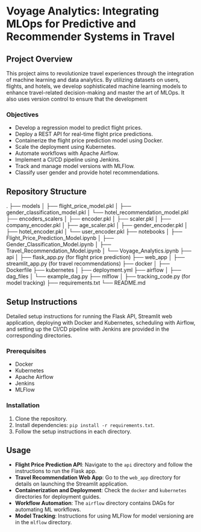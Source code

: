 # Voyage Analytics: Integrating MLOps for Predictive and Recommender Systems in Travel

## Project Overview

This project aims to revolutionize travel experiences through the integration of machine learning and data analytics. By utilizing datasets on users, flights, and hotels, we develop sophisticated machine learning models to enhance travel-related decision-making and master the art of MLOps. It also uses version control to ensure that the development

### Objectives

- Develop a regression model to predict flight prices.
- Deploy a REST API for real-time flight price predictions.
- Containerize the flight price prediction model using Docker.
- Scale the deployment using Kubernetes.
- Automate workflows with Apache Airflow.
- Implement a CI/CD pipeline using Jenkins.
- Track and manage model versions with MLFlow.
- Classify user gender and provide hotel recommendations.

## Repository Structure

.
├── models
│   ├── flight_price_model.pkl
│   ├── gender_classification_model.pkl
│   └── hotel_recommendation_model.pkl
├── encoders_scalers
│   ├── encoder.pkl
│   ├── scaler.pkl
│   ├── company_encoder.pkl
│   ├── age_scaler.pkl
│   ├── gender_encoder.pkl
│   ├── hotel_encoder.pkl
│   └── user_encoder.pkl
├── notebooks
│   ├── Flight_Price_Prediction_Model.ipynb
│   ├── Gender_Classification_Model.ipynb
│   ├── Travel_Recommendation_Model.ipynb
│   └── Voyage_Analytics.ipynb
├── api
│   ├── flask_app.py (for flight price prediction)
├── web_app
│   ├── streamlit_app.py (for travel recommendations)
├── docker
│   ├── Dockerfile
├── kubernetes
│   ├── deployment.yml
├── airflow
│   ├── dag_files
│       └── example_dag.py
├── mlflow
│   ├── tracking_code.py (for model tracking)
├── requirements.txt
└── README.md

## Setup Instructions

Detailed setup instructions for running the Flask API, Streamlit web application, deploying with Docker and Kubernetes, scheduling with Airflow, and setting up the CI/CD pipeline with Jenkins are provided in the corresponding directories. 

### Prerequisites

- Docker
- Kubernetes
- Apache Airflow
- Jenkins
- MLFlow

### Installation

1. Clone the repository.
2. Install dependencies: `pip install -r requirements.txt`.
3. Follow the setup instructions in each directory.

## Usage

- **Flight Price Prediction API**: Navigate to the `api` directory and follow the instructions to run the Flask app.
- **Travel Recommendation Web App**: Go to the `web_app` directory for details on launching the Streamlit application.
- **Containerization and Deployment**: Check the `docker` and `kubernetes` directories for deployment guides.
- **Workflow Automation**: The `airflow` directory contains DAGs for automating ML workflows.
- **Model Tracking**: Instructions for using MLFlow for model versioning are in the `mlflow` directory.
